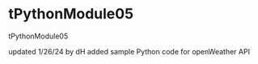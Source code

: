 # tPythonModule05
tPythonModule05

updated 1/26/24
by dH
added sample Python code for openWeather API

